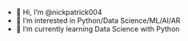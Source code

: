 - 👋 Hi, I’m @nickpatrick004
- 👀 I’m interested in Python/Data Science/ML/AI/AR
- 🌱 I’m currently learning Data Science with Python

<!---
nickpatrick004/nickpatrick004 is a ✨ special ✨ repository because its `README.md` (this file) appears on your GitHub profile.
You can click the Preview link to take a look at your changes.
--->
